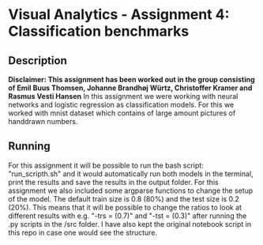# Visual Analytics - Assignment 4: Classification benchmarks

## Description
**Disclaimer: This assignment has been worked out in the group consisting of Emil Buus Thomsen, Johanne Brandhøj Würtz, Christoffer Kramer and Rasmus Vesti Hansen**
In this assignment we were working with neural networks and logistic regression as classification models. For this we worked with mnist dataset which contains of large amount pictures of handdrawn numbers. 


## Running
For this assignment it will be possible to run the bash script: "run_scripth.sh" and it would automatically run both models in the terminal, print the results and save the results in the output folder. For this assignment we also included some argparse functions to change the setup of the model. The default train size is 0.8 (80%) and the test size is 0.2 (20%). This means that it will be possible to change the ratios to look at different results with e.g. "-trs = (0.7)" and "-tst = (0.3)" after running the .py scripts in the /src folder. I have also kept the original notebook script in this repo in case one would see the structure.  